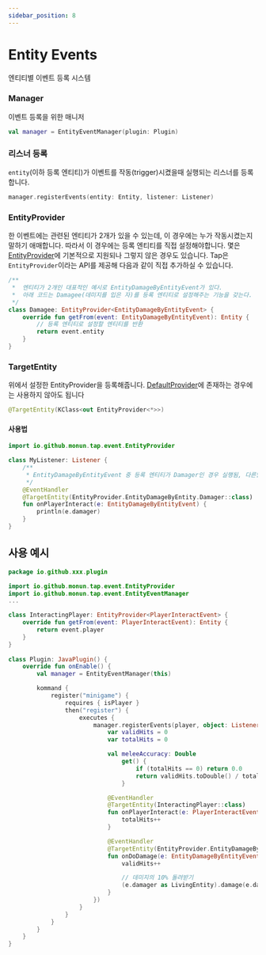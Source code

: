 ```yaml
---
sidebar_position: 8
---
```


# Entity Events
엔티티별 이벤트 등록 시스템

### Manager
이벤트 등록을 위한 매니저
```kotlin
val manager = EntityEventManager(plugin: Plugin)
```

### 리스너 등록
`entity`(이하 등록 엔티티)가 이벤트를 작동(trigger)시켰을때 실행되는 리스너를 등록합니다.
```kotlin
manager.registerEvents(entity: Entity, listener: Listener)
```

### EntityProvider
한 이벤트에는 관련된 엔티티가 2개가 있을 수 있는데, 이 경우에는 누가 작동시켰는지 말하기 애매합니다. 따라서 이 경우에는 등록 엔티티를 직접 설정해야합니다. 몇은 [EntityProvider](https://github.com/monun/tap/tree/master/tap-api/src/main/kotlin/io/github/monun/tap/event/EntityProvider.kt)에 기본적으로 지원되나 그렇지 않은 경우도 있습니다. Tap은 `EntityProvider`이라는 API를 제공해 다음과 같이 직접 추가하실 수 있습니다.

```kotlin
/**
 *  엔티티가 2개인 대표적인 예시로 EntityDamageByEntityEvent가 있다. 
 *  아래 코드는 Damagee(데미지를 입은 자)를 등록 엔티티로 설정해주는 기능을 갖는다.
 */
class Damagee: EntityProvider<EntityDamageByEntityEvent> {
    override fun getFrom(event: EntityDamageByEntityEvent): Entity {
        // 등록 엔티티로 설정할 엔티티를 반환
        return event.entity
    }
}
```

### TargetEntity
위에서 설정한 EntityProvider을 등록해줍니다. [DefaultProvider](https://github.com/monun/tap/tree/master/tap-api/src/main/kotlin/io/github/monun/tap/event/DefaultProvider.kt)에 존재하는 경우에는 사용하지 않아도 됩니다
```kotlin
@TargetEntity(KClass<out EntityProvider<*>>)
```



#### 사용법
```kotlin
import io.github.monun.tap.event.EntityProvider

class MyListener: Listener {
    /**
     * EntityDamageByEntityEvent 중 등록 엔티티가 Damager인 경우 실행됨, 다른말로 등록 엔티티가 다른 엔티티를 공격한 경우 실행됨.
     */
    @EventHandler
    @TargetEntity(EntityProvider.EntityDamageByEntity.Damager::class)
    fun onPlayerInteract(e: EntityDamageByEntityEvent) {
        println(e.damager)
    }
}
```

## 사용 예시
```kotlin
package io.github.xxx.plugin

import io.github.monun.tap.event.EntityProvider
import io.github.monun.tap.event.EntityEventManager
...

class InteractingPlayer: EntityProvider<PlayerInteractEvent> {
    override fun getFrom(event: PlayerInteractEvent): Entity {
        return event.player
    }
}
    
class Plugin: JavaPlugin() {
    override fun onEnable() {
        val manager = EntityEventManager(this)

        kommand {
            register("minigame") {
                requires { isPlayer }
                then("register") {
                    executes {
                        manager.registerEvents(player, object: Listener {
                            var validHits = 0
                            var totalHits = 0

                            val meleeAccuracy: Double
                                get() {
                                    if (totalHits == 0) return 0.0
                                    return validHits.toDouble() / totalHits
                                }

                            @EventHandler
                            @TargetEntity(InteractingPlayer::class)
                            fun onPlayerInteract(e: PlayerInteractEvent) {
                                totalHits++
                            }

                            @EventHandler
                            @TargetEntity(EntityProvider.EntityDamageByEntity.Damager::class)
                            fun onDoDamage(e: EntityDamageByEntityEvent) {
                                validHits++

                                // 데미지의 10% 돌려받기
                                (e.damager as LivingEntity).damage(e.damage * 0.1) // e.damager은 등록 엔티티이므로 플레이어임이 보장된다
                            }
                        })
                    }
                }
            }
        }
    }
}
```